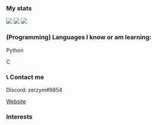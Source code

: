 ### My stats

![](https://github-readme-stats.vercel.app/api?username=zerzym&theme=dark&show_icons=true)
[![](https://github-readme-stats.vercel.app/api/pin/?username=zerzym&repo=github-readme-stats)](https://github.com/anuraghazra/github-readme-stats)
[![](https://github-readme-stats.vercel.app/api/top-langs/?username=zerzym)](https://github.com/anuraghazra/github-readme-stats)


### (Programming) Languages I know or am learning:

Python

C

### 📞 Contact me 

Discord: zerzym#9854

[Website](https://zmega.cf)

### Interests

